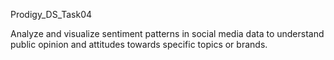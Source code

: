 Prodigy_DS_Task04


Analyze and visualize sentiment patterns in social media data to understand public opinion and attitudes towards specific topics or brands.
